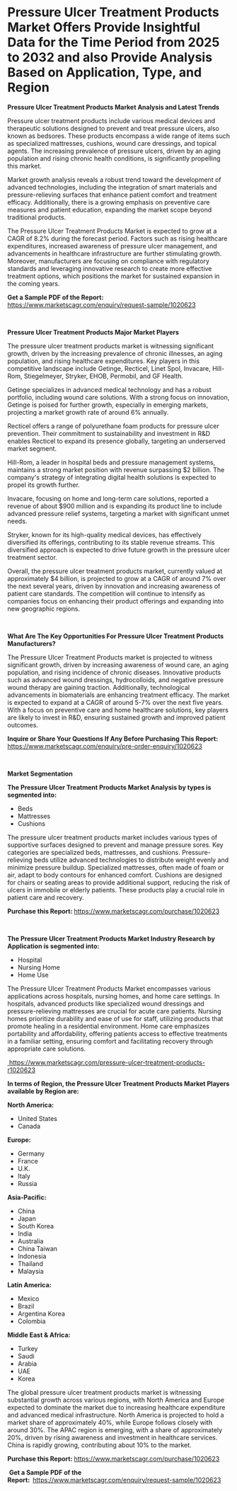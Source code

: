 <p><h1>Pressure Ulcer Treatment Products Market Offers Provide Insightful Data for the Time Period from 2025 to 2032 and also Provide Analysis Based on Application, Type, and Region</h1></p><p><strong>Pressure Ulcer Treatment Products Market Analysis and Latest Trends</strong></p>
<p><p>Pressure ulcer treatment products include various medical devices and therapeutic solutions designed to prevent and treat pressure ulcers, also known as bedsores. These products encompass a wide range of items such as specialized mattresses, cushions, wound care dressings, and topical agents. The increasing prevalence of pressure ulcers, driven by an aging population and rising chronic health conditions, is significantly propelling this market.</p><p>Market growth analysis reveals a robust trend toward the development of advanced technologies, including the integration of smart materials and pressure-relieving surfaces that enhance patient comfort and treatment efficacy. Additionally, there is a growing emphasis on preventive care measures and patient education, expanding the market scope beyond traditional products. </p><p>The Pressure Ulcer Treatment Products Market is expected to grow at a CAGR of 8.2% during the forecast period. Factors such as rising healthcare expenditures, increased awareness of pressure ulcer management, and advancements in healthcare infrastructure are further stimulating growth. Moreover, manufacturers are focusing on compliance with regulatory standards and leveraging innovative research to create more effective treatment options, which positions the market for sustained expansion in the coming years.</p></p>
<p><strong>Get a Sample PDF of the Report:&nbsp;</strong> <a href="https://www.marketscagr.com/enquiry/request-sample/1020623?utm_campaign=3163&utm_medium=2&utm_source=Github&utm_content=ia&utm_term=13042025&utm_id=pressure-ulcer-treatment-products">https://www.marketscagr.com/enquiry/request-sample/1020623</a></p>
<p>&nbsp;</p>
<p><strong>Pressure Ulcer Treatment Products Major Market Players</strong></p>
<p><p>The pressure ulcer treatment products market is witnessing significant growth, driven by the increasing prevalence of chronic illnesses, an aging population, and rising healthcare expenditures. Key players in this competitive landscape include Getinge, Recticel, Linet Spol, Invacare, Hill-Rom, Stiegelmeyer, Stryker, EHOB, Permobil, and GF Health.</p><p>Getinge specializes in advanced medical technology and has a robust portfolio, including wound care solutions. With a strong focus on innovation, Getinge is poised for further growth, especially in emerging markets, projecting a market growth rate of around 6% annually.</p><p>Recticel offers a range of polyurethane foam products for pressure ulcer prevention. Their commitment to sustainability and investment in R&D enables Recticel to expand its presence globally, targeting an underserved market segment.</p><p>Hill-Rom, a leader in hospital beds and pressure management systems, maintains a strong market position with revenue surpassing $2 billion. The company's strategy of integrating digital health solutions is expected to propel its growth further.</p><p>Invacare, focusing on home and long-term care solutions, reported a revenue of about $900 million and is expanding its product line to include advanced pressure relief systems, targeting a market with significant unmet needs.</p><p>Stryker, known for its high-quality medical devices, has effectively diversified its offerings, contributing to its stable revenue streams. This diversified approach is expected to drive future growth in the pressure ulcer treatment sector.</p><p>Overall, the pressure ulcer treatment products market, currently valued at approximately $4 billion, is projected to grow at a CAGR of around 7% over the next several years, driven by innovation and increasing awareness of patient care standards. The competition will continue to intensify as companies focus on enhancing their product offerings and expanding into new geographic regions.</p></p>
<p>&nbsp;</p>
<p><strong>What Are The Key Opportunities For Pressure Ulcer Treatment Products Manufacturers?</strong></p>
<p><p>The Pressure Ulcer Treatment Products market is projected to witness significant growth, driven by increasing awareness of wound care, an aging population, and rising incidence of chronic diseases. Innovative products such as advanced wound dressings, hydrocolloids, and negative pressure wound therapy are gaining traction. Additionally, technological advancements in biomaterials are enhancing treatment efficacy. The market is expected to expand at a CAGR of around 5-7% over the next five years. With a focus on preventive care and home healthcare solutions, key players are likely to invest in R&D, ensuring sustained growth and improved patient outcomes.</p></p>
<p><strong>Inquire or Share Your Questions If Any Before Purchasing This Report:</strong> <a href="https://www.marketscagr.com/enquiry/pre-order-enquiry/1020623?utm_campaign=3163&utm_medium=2&utm_source=Github&utm_content=ia&utm_term=13042025&utm_id=pressure-ulcer-treatment-products">https://www.marketscagr.com/enquiry/pre-order-enquiry/1020623</a></p>
<p>&nbsp;</p>
<p><strong>Market Segmentation</strong></p>
<p><strong>The Pressure Ulcer Treatment Products Market Analysis by types is segmented into:</strong></p>
<p><ul><li>Beds</li><li>Mattresses</li><li>Cushions</li></ul></p>
<p><p>The pressure ulcer treatment products market includes various types of supportive surfaces designed to prevent and manage pressure sores. Key categories are specialized beds, mattresses, and cushions. Pressure-relieving beds utilize advanced technologies to distribute weight evenly and minimize pressure buildup. Specialized mattresses, often made of foam or air, adapt to body contours for enhanced comfort. Cushions are designed for chairs or seating areas to provide additional support, reducing the risk of ulcers in immobile or elderly patients. These products play a crucial role in patient care and recovery.</p></p>
<p><strong>Purchase this Report:&nbsp;</strong><a href="https://www.marketscagr.com/purchase/1020623?utm_campaign=3163&utm_medium=2&utm_source=Github&utm_content=ia&utm_term=13042025&utm_id=pressure-ulcer-treatment-products">https://www.marketscagr.com/purchase/1020623</a></p>
<p>&nbsp;</p>
<p><strong>The Pressure Ulcer Treatment Products Market Industry Research by Application is segmented into:</strong></p>
<p><ul><li>Hospital</li><li>Nursing Home</li><li>Home Use</li></ul></p>
<p><p>The Pressure Ulcer Treatment Products Market encompasses various applications across hospitals, nursing homes, and home care settings. In hospitals, advanced products like specialized wound dressings and pressure-relieving mattresses are crucial for acute care patients. Nursing homes prioritize durability and ease of use for staff, utilizing products that promote healing in a residential environment. Home care emphasizes portability and affordability, offering patients access to effective treatments in a familiar setting, ensuring comfort and facilitating recovery through appropriate care solutions.</p></p>
<p><a href="https://www.marketscagr.com/pressure-ulcer-treatment-products-r1020623?utm_campaign=3163&utm_medium=2&utm_source=Github&utm_content=ia&utm_term=13042025&utm_id=pressure-ulcer-treatment-products">&nbsp;https://www.marketscagr.com/pressure-ulcer-treatment-products-r1020623</a></p>
<p><strong>In terms of Region, the Pressure Ulcer Treatment Products Market Players available by Region are:</strong></p>
<p>
    <p> <strong> North America: </strong>
        <ul>
            <li>United States</li>
            <li>Canada</li>
        </ul>
        </p> 
    <p> <strong> Europe: </strong>
        <ul>
            <li>Germany</li>
            <li>France</li>
            <li>U.K.</li>
            <li>Italy</li>
            <li>Russia</li>
        </ul>
        </p> 
    <p> <strong> Asia-Pacific: </strong>
        <ul>
            <li>China</li>
            <li>Japan</li>
            <li>South Korea</li>
            <li>India</li>
            <li>Australia</li>
            <li>China Taiwan</li>
            <li>Indonesia</li>
            <li>Thailand</li>
            <li>Malaysia</li>
        </ul>
        </p> 
    <p> <strong> Latin America: </strong>
        <ul>
            <li>Mexico</li>
            <li>Brazil</li>
            <li>Argentina Korea</li>
            <li>Colombia</li>
        </ul>
        </p> 
    <p> <strong> Middle East & Africa: </strong>
        <ul>
            <li>Turkey</li>
            <li>Saudi</li>
            <li>Arabia</li>
            <li>UAE</li>
            <li>Korea</li>
        </ul>
    </p>
    </p>
<p><p>The global pressure ulcer treatment products market is witnessing substantial growth across various regions, with North America and Europe expected to dominate the market due to increasing healthcare expenditure and advanced medical infrastructure. North America is projected to hold a market share of approximately 40%, while Europe follows closely with around 30%. The APAC region is emerging, with a share of approximately 20%, driven by rising awareness and investment in healthcare services. China is rapidly growing, contributing about 10% to the market.</p></p>
<p><strong>Purchase this Report: </strong><a href="https://www.marketscagr.com/purchase/1020623?utm_campaign=3163&utm_medium=2&utm_source=Github&utm_content=ia&utm_term=13042025&utm_id=pressure-ulcer-treatment-products">https://www.marketscagr.com/purchase/1020623</a></p>
<p>&nbsp;<strong>Get a Sample PDF of the Report:&nbsp;&nbsp;</strong><a href="https://www.marketscagr.com/enquiry/request-sample/1020623?utm_campaign=3163&utm_medium=2&utm_source=Github&utm_content=ia&utm_term=13042025&utm_id=pressure-ulcer-treatment-products">https://www.marketscagr.com/enquiry/request-sample/1020623</a></p>
<p><strong></strong></p>
<p><p></p><p></p><p></p></p>